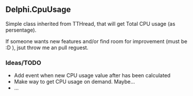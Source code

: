 ## Delphi.CpuUsage

Simple class inherited from TTHread, that will get Total CPU usage (as persentage).

If someone wants new features and/or find room for improvement (must be :D ), jsut throw me an pull reguest.

### Ideas/TODO
 - Add event when new CPU usage value after has been calculated
 - Make way to get CPU usage on demand. Maybe...
 - ...   
